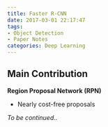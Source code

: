 ```yaml
---
title: Faster R-CNN
date: 2017-03-01 22:17:47
tags: 
- Object Detection 
- Paper Notes
categories: Deep Learning
---
```

## Main Contribution
**Region Proposal Network (RPN)**
- Nearly cost-free proposals

*To be continued..*
<!-- more -->
